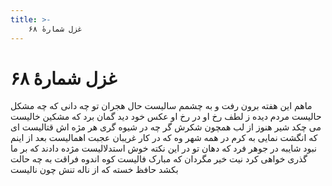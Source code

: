 ```yaml
---
title: >-
    غزل شمارهٔ ۶۸
---
```

# غزل شمارهٔ ۶۸

ماهم این هفته برون رفت و به چشمم سالیست
حال هجران تو چه دانی که چه مشکل حالیست
مردم دیده ز لطف رخ او در رخ او
عکس خود دید گمان برد که مشکین خالیست
می چکد شیر هنوز از لب همچون شکرش
گر چه در شیوه گری هر مژه اش قتالیست
ای که انگشت نمایی به کرم در همه شهر
وه که در کار غریبان عجبت اهمالیست
بعد از اینم نبود شایبه در جوهر فرد
که دهان تو در این نکته خوش استدلالیست
مژده دادند که بر ما گذری خواهی کرد
نیت خیر مگردان که مبارک فالیست
کوه اندوه فراقت به چه حالت بکشد
حافظ خسته که از ناله تنش چون نالیست

